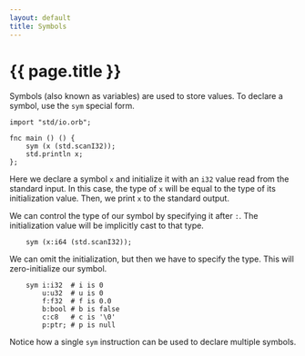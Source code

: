 ```yaml
---
layout: default
title: Symbols
---
```

# {{ page.title }}

Symbols (also known as variables) are used to store values. To declare a symbol, use the `sym` special form.

```
import "std/io.orb";

fnc main () () {
    sym (x (std.scanI32));
    std.println x;
};
```

Here we declare a symbol `x` and initialize it with an `i32` value read from the standard input. In this case, the type of `x` will be equal to the type of its initialization value. Then, we print `x` to the standard output.

We can control the type of our symbol by specifying it after `:`. The initialization value will be implicitly cast to that type.

```
    sym (x:i64 (std.scanI32));
```

We can omit the initialization, but then we have to specify the type. This will zero-initialize our symbol.

```
    sym i:i32  # i is 0
        u:u32  # u is 0
        f:f32  # f is 0.0
        b:bool # b is false
        c:c8   # c is '\0'
        p:ptr; # p is null
```

Notice how a single `sym` instruction can be used to declare multiple symbols.